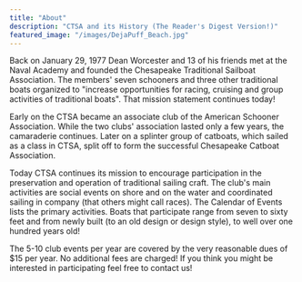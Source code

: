 ```yaml
---
title: "About"
description: "CTSA and its History (The Reader's Digest Version!)"
featured_image: "/images/DejaPuff_Beach.jpg"
---
```


Back on January 29, 1977 Dean Worcester and 13 of his friends met at the Naval Academy and founded the Chesapeake Traditional Sailboat Association. The members' seven schooners and three other traditional boats organized to "increase opportunities for racing, cruising and group activities of traditional boats". That mission statement continues today!

Early on the CTSA became an associate club of the American Schooner Association. While the two clubs' association lasted only a few years, the camaraderie continues. Later on a splinter group of catboats, which sailed as a class in CTSA, split off to form the successful Chesapeake Catboat Association. 

Today CTSA continues its mission to encourage participation in the preservation and operation of traditional sailing craft. The club's main activities are social events on shore and on the water and coordinated sailing in company (that others might call races). The Calendar of Events lists the primary activities. Boats that participate range from seven to sixty feet and from newly built (to an old design or design style), to well over one hundred years old! 

The 5-10 club events per year are covered by the very reasonable dues of $15 per year. No additional fees are charged! If you think you might be interested in participating feel free to contact us!
